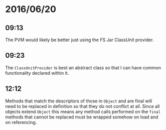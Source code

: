 # 2016/06/20

## 09:13

The PVM would likely be better just using the FS Jar ClassUnit provider.

## 09:23

The `ClassUnitProvider` is best an abstract class so that I can have common
functionality declared within it.

## 12:12

Methods that match the descriptors of those in `Object` and are final will
need to be replaced in definition so that they do not conflict at all. Since
all objects extend `Object` this means any method calls performed on the
`final` methods that cannot be replaced must be wrapped somehow on load and
on referencing.

